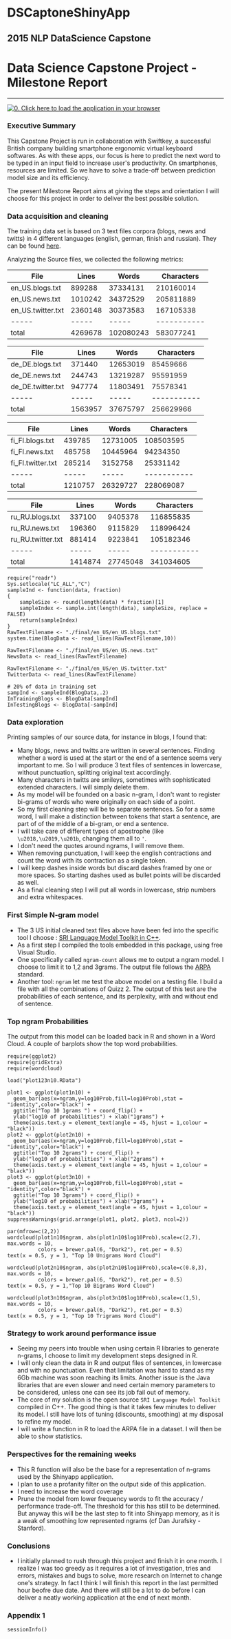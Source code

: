# DSCaptoneShinyApp
2015 NLP DataScience Capstone
---
# Data Science Capstone Project - Milestone Report
---

<div>
<a href="http://brigasnuncamais.shinyapps.io/DSCapstoneShinyApp/" target="_blank">
<img src="assets/img/Slide2.PNG" alt="0. Click here to load the application in your browser"  title="0. Click here to load the application in your browser"></a>
</div>

### Executive Summary  
This Capstone Project is run in collaboration with Swiftkey, a successful British company building smartphone ergonomic virtual keyboard softwares. As with these apps, our focus is here to predict the next word to be typed in an input field to increase user's productivity. On smartphones, resources are limited. So we have to solve a trade-off between prediction model size and its efficiency.  

The present Milestone Report aims at giving the steps and orientation I will choose for this project in order to deliver the best possible solution.

### Data acquisition and cleaning  
The training data set is based on 3 text files corpora (blogs, news and twitts) in 4 different languages (english, german, finish and russian). They can be found [here](https://d396qusza40orc.cloudfront.net/dsscapstone/dataset/Coursera-SwiftKey.zip).

Analyzing the Source files, we collected the following metrics:

File  | Lines | Words | Characters
----- | ----- | ----- | -----------
en_US.blogs.txt | 899288 | 37334131 | 210160014
en_US.news.txt | 1010242 | 34372529 | 205811889
en_US.twitter.txt | 2360148 | 30373583 | 167105338
----- | ----- | ----- | -----------
total | 4269678 | 102080243 | 583077241

File  | Lines | Words | Characters
----- | ----- | ----- | -----------
de_DE.blogs.txt | 371440 | 12653019 | 85459666
de_DE.news.txt | 244743 | 13219287 | 95591959
de_DE.twitter.txt | 947774 | 11803491 | 75578341
----- | ----- | ----- | -----------
total | 1563957 | 37675797 | 256629966

File  | Lines | Words | Characters
----- | ----- | ----- | -----------
fi_FI.blogs.txt | 439785 | 12731005 | 108503595
fi_FI.news.txt | 485758 | 10445964 | 94234350
fi_FI.twitter.txt | 285214 | 3152758 | 25331142
----- | ----- | ----- | -----------
total | 1210757 | 26329727 | 228069087

File  | Lines | Words | Characters
----- | ----- | ----- | -----------
ru_RU.blogs.txt | 337100 | 9405378 | 116855835
ru_RU.news.txt | 196360 | 9115829 | 118996424
ru_RU.twitter.txt | 881414 | 9223841 | 105182346
----- | ----- | ----- | -----------
total | 1414874 | 27745048 | 341034605


```{r, echo = FALSE}
require("readr")
Sys.setlocale("LC_ALL","C")
sampleInd <- function(data, fraction)
{
    sampleSize <- round(length(data) * fraction)[1]
    sampleIndex <- sample.int(length(data), sampleSize, replace = FALSE)
    return(sampleIndex)
}
RawTextFilename <- "./final/en_US/en_US.blogs.txt"
system.time(BlogData <- read_lines(RawTextFilename,10))

RawTextFilename <- "./final/en_US/en_US.news.txt"
NewsData <- read_lines(RawTextFilename)

RawTextFilename <- "./final/en_US/en_US.twitter.txt"
TwitterData <- read_lines(RawTextFilename)

# 20% of data in training set
sampInd <- sampleInd(BlogData,.2)
InTrainingBlogs <- BlogData[sampInd]
InTestingBlogs <- BlogData[-sampInd]

```

### Data exploration  
Printing samples of our source data, for instance in blogs, I found that:
- Many blogs, news and twitts are written in several sentences. Finding whether a word is used at the start or the end of a sentence seems very important to me. So I will produce 3 text files of sentences in lowercase, without punctuation, splitting original text accordingly.  
- Many characters in twitts are smileys, sometimes with sophisticated extended characters. I will simply delete them.  
- As my model will be founded on a basic n-gram, I don't want to register bi-grams of words who were originally on each side of a point.  
- So my first cleaning step will be to separate sentences. So for a same word, I will make a distinction between tokens that start a sentence, are part of of the middle of a bi-gram, or end a sentence.  
- I will take care of different types of apostrophe (like `\u2018,\u2019,\u201b`, changing them all to `'`.  
- I don't need the quotes around ngrams, I will remove them.  
- When removing punctuation, I will keep the english contractions and count the word with its contraction as a single token.  
- I will keep dashes inside words but discard dashes framed by one or more spaces. So starting dashes used as bullet points will be discarded as well.  
- As a final cleaning step I will put all words in lowercase, strip numbers and extra whitespaces.  

### First Simple N-gram model  

- The 3 US initial cleaned text files above have been fed into the specific tool I choose : [SRI Language Model Toolkit in C++](http://www.speech.sri.com/projects/srilm).  
- As a first step I compiled the tools embedded in this package, using free Visual Studio.  
- One specifically called `ngram-count` allows me to output a ngram model. I choose to limit it to 1,2 and 3grams. The output file follows the [ARPA](http://specificURL) standard.  
- Another tool: `ngram` let me test the above model on a testing file. I build a file with all the combinations of Quizz 2. The output of this test are the probabilities of each sentence, and its perplexity, with and without end of sentence.  

### Top ngram Probabilities  

The output from this model can be loaded back in R and shown in a Word Cloud. A couple of barplots show the top word probabilities.  
```{r costs,fig.width=10,fig.height=7,fig.align='center',cache=FALSE, echo = FALSE}
require(ggplot2)
require(gridExtra)
require(wordcloud)

load("plot123n10.RData")

plot1 <- ggplot(plot1n10) +
  geom_bar(aes(x=ngram,y=log10Prob,fill=log10Prob),stat = "identity",color="black") + 
  ggtitle("Top 10 1grams ") + coord_flip() +
  ylab("log10 of probabilities") + xlab("1grams") +
  theme(axis.text.y = element_text(angle = 45, hjust = 1,colour = "black"))
plot2 <- ggplot(plot2n10) +
  geom_bar(aes(x=ngram,y=log10Prob,fill=log10Prob),stat = "identity",color="black") + 
  ggtitle("Top 10 2grams") + coord_flip() + 
  ylab("log10 of probabilities") + xlab("2grams") +
  theme(axis.text.y = element_text(angle = 45, hjust = 1,colour = "black"))
plot3 <- ggplot(plot3n10) +
  geom_bar(aes(x=ngram,y=log10Prob,fill=log10Prob),stat = "identity",color="black") + 
  ggtitle("Top 10 3grams") + coord_flip() +
  ylab("log10 of probabilities") + xlab("3grams") +
  theme(axis.text.y = element_text(angle = 45, hjust = 1,colour = "black"))
suppressWarnings(grid.arrange(plot1, plot2, plot3, ncol=2))

par(mfrow=c(2,2))
wordcloud(plot1n10$ngram, abs(plot1n10$log10Prob),scale=c(2,7), max.words = 10, 
          colors = brewer.pal(6, "Dark2"), rot.per = 0.5)
text(x = 0.5, y = 1, "Top 10 Unigrams Word Cloud")

wordcloud(plot2n10$ngram, abs(plot2n10$log10Prob),scale=c(0.8,3), max.words = 10, 
          colors = brewer.pal(6, "Dark2"), rot.per = 0.5)
text(x = 0.5, y = 1,"Top 10 Bigrams Word Cloud")

wordcloud(plot3n10$ngram, abs(plot3n10$log10Prob),scale=c(1,5), max.words = 10, 
          colors = brewer.pal(6, "Dark2"), rot.per = 0.5)
text(x = 0.5, y = 1, "Top 10 Trigrams Word Cloud")
```

### Strategy to work around performance issue  
- Seeing my peers into trouble when using certain R libraries to generate n-grams, I choose to limit my development steps designed in R.  
- I will only clean the data in R and output files of sentences, in lowercase and with no punctuation. Even that limitation was hard to stand as my 6Gb machine was soon reaching its limits. Another issue is the Java libraries that are even slower and need certain memory parameters to be considered, unless one can see its job fail out of memory.  
- The core of my solution is the open source `SRI Language Model Toolkit` compiled in C++. The good thing is that it takes few minutes to deliver its model. I still have lots of tuning (discounts, smoothing) at my disposal to refine my model.  
- I will write a function in R to load the ARPA file in a dataset. I will then be able to show statistics.  

### Perspectives for the remaining weeks  
- This R function will also be the base for a representation of n-grams used by the Shinyapp application.  
- I plan to use a profanity filter on the output side of this application. 
- I need to increase the word coverage
- Prune the model from lower frequency words to fit the accuracy / performance trade-off. The threshold for this has still to be determined. But anyway this will be the last step to fit into Shinyapp memory, as it is a weak of smoothing low represented ngrams (cf Dan Jurafsky - Stanford).

### Conclusions  
- I initially planned to rush through this project and finish it in one month. I realize I was too greedy as it requires a lot of investigation, tries and errors, mistakes and bugs to solve, more research on Internet to change one's strategy. In fact I think I will finish this report in the last permitted hour beofre due date. And there will still be a lot to do before I can deliver a neatly working application at the end of next month.


### Appendix 1 ###   

```{r, echo = FALSE}
sessionInfo()
```
